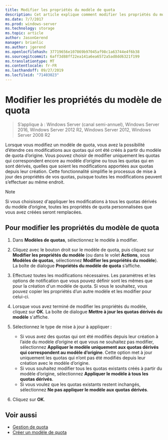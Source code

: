 ```yaml
---
title: Modifier les propriétés du modèle de quota
description: Cet article explique comment modifier les propriétés du modèle de quota pour étendre les modifications aux quotas créés à partir du modèle de quota d’origine
ms.date: 7/7/2017
ms.prod: windows-server
ms.technology: storage
ms.topic: article
author: JasonGerend
manager: brianlic
ms.author: jgerend
ms.openlocfilehash: 37719656e107869b97045af98c1a63744e4f6b38
ms.sourcegitcommit: 6aff3d88ff22ea141a6ea6572a5ad8dd6321f199
ms.translationtype: MT
ms.contentlocale: fr-FR
ms.lasthandoff: 09/27/2019
ms.locfileid: "71403023"
---
```

# <a name="edit-quota-template-properties"></a>Modifier les propriétés du modèle de quota

> S’applique à : Windows Server (canal semi-annuel), Windows Server 2016, Windows Server 2012 R2, Windows Server 2012, Windows Server 2008 R2

Lorsque vous modifiez un modèle de quota, vous avez la possibilité d’étendre ces modifications aux quotas qui ont été créés à partir du modèle de quota d’origine. Vous pouvez choisir de modifier uniquement les quotas qui correspondent encore au modèle d’origine ou tous les quotas qui en sont dérivés, quelles que soient les modifications apportées aux quotas depuis leur création. Cette fonctionnalité simplifie le processus de mise à jour des propriétés de vos quotas, puisque toutes les modifications peuvent s’effectuer au même endroit.

> [!Note]
> Si vous choisissez d'appliquer les modifications à tous les quotas dérivés du modèle d’origine, toutes les propriétés de quota personnalisées que vous avez créées seront remplacées.

## <a name="to-edit-quota-template-properties"></a>Pour modifier les propriétés du modèle de quota

1.  Dans **Modèles de quotas**, sélectionnez le modèle à modifier.

2.  Cliquez avec le bouton droit sur le modèle de quota, puis cliquez sur **Modifier les propriétés du modèle** (ou dans le volet **Actions**, sous **Modèles de quotas**, sélectionnez **Modifier les propriétés du modèle**). La boîte de dialogue **Propriétés du modèle de quota** s’affiche.

3.  Effectuez toutes les modifications nécessaires. Les paramètres et les options de notification que vous pouvez définir sont les mêmes que pour la création d'un modèle de quota. Si vous le souhaitez, vous pouvez copier les propriétés d’un autre modèle et les modifier pour celui-ci.

4.  Lorsque vous avez terminé de modifier les propriétés du modèle, cliquez sur **OK**. La boîte de dialogue **Mettre à jour les quotas dérivés du modèle** s'affiche.

5.  Sélectionnez le type de mise à jour à appliquer :

    -   Si vous avez des quotas qui ont été modifiés depuis leur création à l’aide du modèle d’origine et que vous ne souhaitez pas modifier, sélectionnez **Appliquer le modèle uniquement aux quotas dérivés qui correspondent au modèle d’origine**. Cette option met à jour uniquement les quotas qui n’ont pas été modifiés depuis leur création avec le modèle d’origine.
    -   Si vous souhaitez modifier tous les quotas existants créés à partir du modèle d’origine, sélectionnez **Appliquer le modèle à tous les quotas dérivés**.
    -   Si vous voulez que les quotas existants restent inchangés, sélectionnez **Ne pas appliquer le modèle aux quotas dérivés**.

6.  Cliquez sur **OK**.

## <a name="see-also"></a>Voir aussi

-   [Gestion de quota](quota-management.md)
-   [Créer un modèle de quota](create-quota-template.md)


